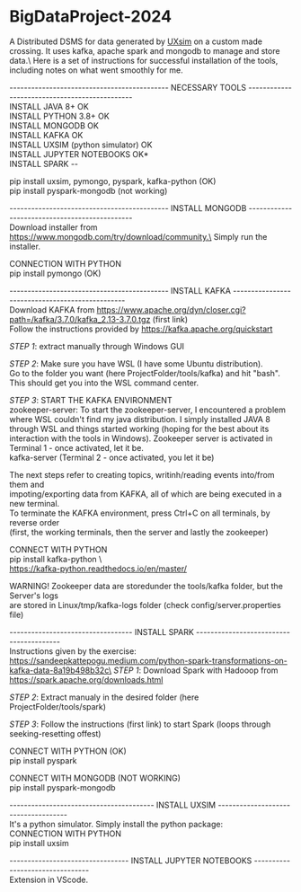 # BigDataProject-2024
A Distributed DSMS for data generated by [UXsim](https://github.com/toruseo/UXsim) on a custom made crossing. It uses kafka, apache spark and mongodb to manage and store data.\ 
Here is a set of instructions for successful installation of the tools, including notes on what went smoothly for me. 

-------------------------------------------- NECESSARY TOOLS ----------------------------------------------\
INSTALL JAVA 8+                         OK\
INSTALL PYTHON 3.8+                     OK\
INSTALL MONGODB                         OK\
INSTALL KAFKA                           OK\
INSTALL UXSIM (python simulator)        OK\
INSTALL JUPYTER NOTEBOOKS               OK*\
INSTALL SPARK                           --


pip install uxsim, pymongo, pyspark, kafka-python  (OK)\
pip install pyspark-mongodb (not working)

-------------------------------------------- INSTALL MONGODB ----------------------------------------------\
Download installer from https://www.mongodb.com/try/download/community.\
Simply run the installer.

CONNECTION WITH PYTHON\
pip install pymongo             (OK)

-------------------------------------------- INSTALL KAFKA ------------------------------------------------\
Download KAFKA from https://www.apache.org/dyn/closer.cgi?path=/kafka/3.7.0/kafka_2.13-3.7.0.tgz (first link)\
Follow the instructions provided by https://kafka.apache.org/quickstart

*STEP 1*: extract manually through Windows GUI

*STEP 2*: Make sure you have WSL (I have some Ubuntu distribution). \
        Go to the folder you want (here ProjectFolder/tools/kafka) and hit "bash".\
        This should get you into the WSL command center.

*STEP 3*: START THE KAFKA ENVIRONMENT \
        zookeeper-server: To start the zookeeper-server, I encountered a problem \
        where WSL couldn't find my java distribution. I simply installed JAVA 8 \
        through WSL and things started working (hoping for the best about its \
        interaction with the tools in Windows). Zookeeper server is activated in \
        Terminal 1 - once activated, let it be.\
        kafka-server (Terminal 2 - once activated, you let it be)
        
The next steps refer to creating topics, writinh/reading events into/from them and \
impoting/exporting data from KAFKA, all of which  are being executed in a new terminal.\
To terminate the KAFKA environment, press Ctrl+C on all terminals, by reverse order \
(first, the working terminals, then the server and lastly the zookeeper)

CONNECT WITH PYTHON \
pip install kafka-python  \      
https://kafka-python.readthedocs.io/en/master/

WARNING! Zookeeper data are storedunder the tools/kafka folder, but the Server's logs \
are stored in Linux/tmp/kafka-logs folder (check config/server.properties file)

---------------------------------- INSTALL SPARK ----------------------------------------\
Instructions given by the exercise: https://sandeepkattepogu.medium.com/python-spark-transformations-on-kafka-data-8a19b498b32c\
*STEP 1*: Download Spark with Hadooop from https://spark.apache.org/downloads.html

*STEP 2*: Extract manualy in the desired folder (here ProjectFolder/tools/spark)

*STEP 3*: Follow the instructions (first link) to start Spark (loops through seeking-resetting offest)

CONNECT WITH PYTHON             (OK)\
pip install pyspark 

CONNECT WITH MONGODB            (NOT WORKING)\
pip install pyspark-mongodb


---------------------------------------- INSTALL UXSIM ------------------------------------\
It's a python simulator. Simply install the python package:\
CONNECTION WITH PYTHON\
pip install uxsim


--------------------------------- INSTALL JUPYTER NOTEBOOKS --------------------------------\
Extension in VScode.










